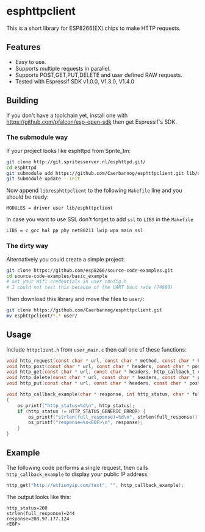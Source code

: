 # esphttpclient

This is a short library for ESP8266(EX) chips to make HTTP requests.

## Features

 * Easy to use.
 * Supports multiple requests in parallel.
 * Supports POST,GET,PUT,DELETE and user defined RAW requests.
 * Tested with Espressif SDK v1.0.0, V1.3.0, V1.4.0

## Building
If you don't have a toolchain yet, install one with <https://github.com/pfalcon/esp-open-sdk> then get Espressif's SDK.

### The submodule way
If your project looks like esphttpd from Sprite_tm:
```bash
git clone http://git.spritesserver.nl/esphttpd.git/
cd esphttpd
git submodule add https://github.com/Caerbannog/esphttpclient.git lib/esphttpclient
git submodule update --init
```

Now append `lib/esphttpclient` to the following `Makefile` line and you should be ready:
```
MODULES = driver user lib/esphttpclient
```
In case you want to use SSL don't forget to add `ssl` to `LIBS` in the `Makefile`
```
LIBS = c gcc hal pp phy net80211 lwip wpa main ssl
```

### The dirty way
Alternatively you could create a simple project:
```bash
git clone https://github.com/esp8266/source-code-examples.git
cd source-code-examples/basic_example
# Set your Wifi credentials in user_config.h
# I could not test this because of the UART baud rate (74880)
```

Then download this library and move the files to `user/`:
```bash
git clone https://github.com/Caerbannog/esphttpclient.git
mv esphttpclient/*.* user/
```

## Usage
Include `httpclient.h` from `user_main.c` then call one of these functions:
```c
void http_request(const char * url, const char * method, const char * headers, const char * post_data, http_callback_t callback_handle);
void http_post(const char * url, const char * headers, const char * post_data, http_callback_t callback_handle);
void http_get(const char * url, const char * headers, http_callback_t callback_handle);
void http_delete(const char * url, const char * headers, const char * post_data, http_callback_t callback_handle);
void http_put(const char * url, const char * headers, const char * post_data, http_callback_t callback_handle);

void http_callback_example(char * response, int http_status, char * full_response)
{
	os_printf("http_status=%d\n", http_status);
	if (http_status != HTTP_STATUS_GENERIC_ERROR) {
		os_printf("strlen(full_response)=%d\n", strlen(full_response));
		os_printf("response=%s<EOF>\n", response);
	}
}
```

## Example
The following code performs a single request, then calls `http_callback_example` to display your public IP address.
```c
http_get("http://wtfismyip.com/text", "", http_callback_example);
```

The output looks like this:
```
http_status=200
strlen(full_response)=244
response=208.97.177.124
<EOF>
```
